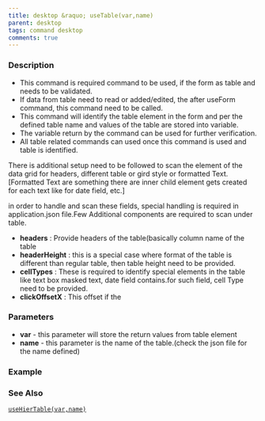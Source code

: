 ```yaml
---
title: desktop &raquo; useTable(var,name)
parent: desktop
tags: command desktop
comments: true
---
```


### Description

- This command is required command to be used, if the form as table and needs to be validated.
- If data from table need to read or added/edited, the after useForm command, this command need to be called.
- This command will identify the table element in the form and per the defined table name and values of the table are stored into variable.
- The variable return by the command can be used for further verification.
- All table related commands can used once this command is used and table is identified. 

There is additional setup need to be followed to scan the element of the data grid for headers, different table or gird style  or formatted Text.\[Formatted Text are something there are inner child element gets created for each text like for date field, etc.\]

in order to handle and scan these fields, special handling is required in application.json file.Few Additional components are required to scan under table.

- **headers**  :  Provide headers of the table(basically column name of the table
- **headerHeight** : this is a special case where format of the table is different than regular table, then table height need to be provided.
- **cellTypes** : These is required to identify special elements in the table like text box masked text, date field contains.for such field, cell Type need to be provided.
- **clickOffsetX** : This offset if the   

### Parameters

- **var** - this parameter will store the return values from table element
- **name** - this parameter is the name of the table.(check the json file for the name defined)

### Example

### See Also

[`useHierTable(var,name)`](useHierTable(var,name))